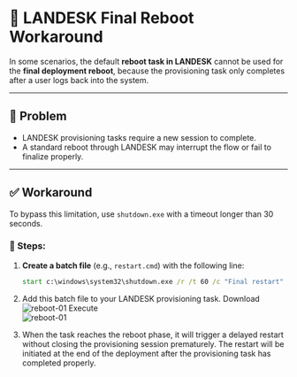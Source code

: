 # 🔄 LANDESK Final Reboot Workaround

In some scenarios, the default **reboot task in LANDESK** cannot be used for the **final deployment reboot**, because the provisioning task only completes after a user logs back into the system.

---

## 🧩 Problem

- LANDESK provisioning tasks require a new session to complete.
- A standard reboot through LANDESK may interrupt the flow or fail to finalize properly.

---

## ✅ Workaround

To bypass this limitation, use `shutdown.exe` with a timeout longer than 30 seconds.

### 📝 Steps:

1. **Create a batch file** (e.g., `restart.cmd`) with the following line:

   ```cmd
   start c:\windows\system32\shutdown.exe /r /t 60 /c "Final restart"
   ```
2. Add this batch file to your LANDESK provisioning task.
Download <BR>
![reboot-01](https://blog.wuibaille.fr/wp-content/uploads/2024/04/reboot-01.png)
Execute <BR>
![reboot-01](https://blog.wuibaille.fr/wp-content/uploads/2024/04/reboot-01.png)
3. When the task reaches the reboot phase, it will trigger a delayed restart without closing the provisioning session prematurely.
The restart will be initiated at the end of the deployment after the provisioning task has completed properly.


